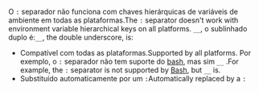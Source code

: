<span data-ttu-id="5cd71-101">O `:` separador não funciona com chaves hierárquicas de variáveis de ambiente em todas as plataformas.</span><span class="sxs-lookup"><span data-stu-id="5cd71-101">The `:` separator doesn't work with environment variable hierarchical keys on all platforms.</span></span> <span data-ttu-id="5cd71-102">`__`, o sublinhado duplo é:</span><span class="sxs-lookup"><span data-stu-id="5cd71-102">`__`, the double underscore, is:</span></span>

* <span data-ttu-id="5cd71-103">Compatível com todas as plataformas.</span><span class="sxs-lookup"><span data-stu-id="5cd71-103">Supported by all platforms.</span></span> <span data-ttu-id="5cd71-104">Por exemplo, o `:` separador não tem suporte do [bash](https://linuxhint.com/bash-environment-variables/), mas sim `__` .</span><span class="sxs-lookup"><span data-stu-id="5cd71-104">For example, the `:` separator is not supported by [Bash](https://linuxhint.com/bash-environment-variables/), but `__` is.</span></span>
* <span data-ttu-id="5cd71-105">Substituído automaticamente por um `:`</span><span class="sxs-lookup"><span data-stu-id="5cd71-105">Automatically replaced by a `:`</span></span>